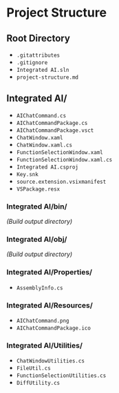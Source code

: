 # Project Structure

## Root Directory
- `.gitattributes`
- `.gitignore`
- `Integrated AI.sln`
- `project-structure.md`

## Integrated AI/
- `AIChatCommand.cs`
- `AIChatCommandPackage.cs`
- `AIChatCommandPackage.vsct`
- `ChatWindow.xaml`
- `ChatWindow.xaml.cs`
- `FunctionSelectionWindow.xaml`
- `FunctionSelectionWindow.xaml.cs`
- `Integrated AI.csproj`
- `Key.snk`
- `source.extension.vsixmanifest`
- `VSPackage.resx`

### Integrated AI/bin/
*(Build output directory)*

### Integrated AI/obj/
*(Build output directory)*

### Integrated AI/Properties/
- `AssemblyInfo.cs`

### Integrated AI/Resources/
- `AIChatCommand.png`
- `AIChatCommandPackage.ico`

### Integrated AI/Utilities/
- `ChatWindowUtilities.cs`
- `FileUtil.cs`
- `FunctionSelectionUtilities.cs`
- `DiffUtility.cs`
